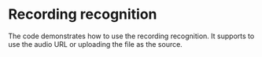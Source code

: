 # Recording recognition

The code demonstrates how to use the recording recognition. It supports to use the audio URL or uploading the file as the source.